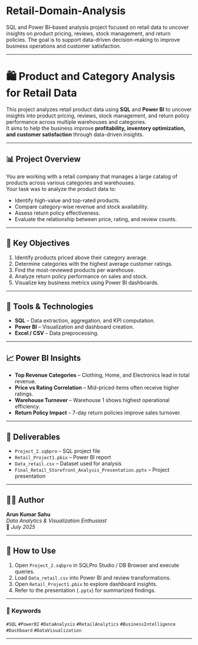 # Retail-Domain-Analysis
SQL and Power BI–based analysis project focused on retail data to uncover insights on product pricing, reviews, stock management, and return policies. The goal is to support data-driven decision-making to improve business operations and customer satisfaction.

---

# 🛍️ Product and Category Analysis for Retail Data

This project analyzes retail product data using **SQL** and **Power BI** to uncover insights into product pricing, reviews, stock management, and return policy performance across multiple warehouses and categories.  
It aims to help the business improve **profitability, inventory optimization, and customer satisfaction** through data-driven insights.

---

## 📊 Project Overview

You are working with a retail company that manages a large catalog of products across various categories and warehouses.  
Your task was to analyze the product data to:
- Identify high-value and top-rated products.
- Compare category-wise revenue and stock availability.
- Assess return policy effectiveness.
- Evaluate the relationship between price, rating, and review counts.

---

## 🧠 Key Objectives

1. Identify products priced above their category average.
2. Determine categories with the highest average customer ratings.
3. Find the most-reviewed products per warehouse.
4. Analyze return policy performance on sales and stock.
5. Visualize key business metrics using Power BI dashboards.

---

## 🧩 Tools & Technologies

- **SQL** – Data extraction, aggregation, and KPI computation.  
- **Power BI** – Visualization and dashboard creation.  
- **Excel / CSV** – Data preprocessing.  

---

## 📈 Power BI Insights

- **Top Revenue Categories** – Clothing, Home, and Electronics lead in total revenue.
- **Price vs Rating Correlation** – Mid-priced items often receive higher ratings.
- **Warehouse Turnover** – Warehouse 1 shows highest operational efficiency.
- **Return Policy Impact** – 7-day return policies improve sales turnover.

---

## 🧾 Deliverables

- `Project_2.sqbpro` – SQL project file  
- `Retail_Project1.pbix` – Power BI report  
- `Data_retail.csv` – Dataset used for analysis  
- `Final_Retail_Storefront_Analysis_Presentation.pptx` – Project presentation

---

## 🧑‍💼 Author

**Arun Kumar Sahu**  
*Data Analytics & Visualization Enthusiast*  
📅 *July 2025*

---

## 🚀 How to Use

1. Open `Project_2.sqbpro` in SQLPro Studio / DB Browser and execute queries.
2. Load `Data_retail.csv` into Power BI and review transformations.
3. Open `Retail_Project1.pbix` to explore dashboard insights.
4. Refer to the presentation (`.pptx`) for summarized findings.

---

### 📌 Keywords
`#SQL` `#PowerBI` `#DataAnalysis` `#RetailAnalytics` `#BusinessIntelligence` `#Dashboard` `#DataVisualization`

---
